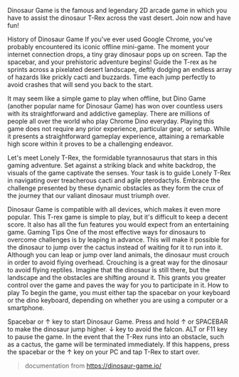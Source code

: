 Dinosaur Game is the famous and legendary 2D arcade game in which you have to assist the dinosaur T-Rex across the vast desert. Join now and have fun!

History of Dinosaur Game
If you've ever used Google Chrome, you've probably encountered its iconic offline mini-game. The moment your internet connection drops, a tiny gray dinosaur pops up on screen. Tap the spacebar, and your prehistoric adventure begins! Guide the T-rex as he sprints across a pixelated desert landscape, deftly dodging an endless array of hazards like prickly cacti and buzzards. Time each jump perfectly to avoid crashes that will send you back to the start.

It may seem like a simple game to play when offline, but Dino Game (another popular name for Dinosaur Game) has won over countless users with its straightforward and addictive gameplay. There are millions of people all over the world who play Chrome Dino everyday. Playing this game does not require any prior experience, particular gear, or setup. While it presents a straightforward gameplay experience, attaining a remarkable high score within it proves to be a challenging endeavor.

Let's meet Lonely T-Rex, the formidable tyrannosaurus that stars in this gaming adventure. Set against a striking black and white backdrop, the visuals of the game captivate the senses. Your task is to guide Lonely T-Rex in navigating over treacherous cacti and agile pterodactyls. Embrace the challenge presented by these dynamic obstacles as they form the crux of the journey that our valiant dinosaur must triumph over.

Dinosaur Game is compatible with all devices, which makes it even more popular. This T-rex game is simple to play, but it's difficult to keep a decent score. It also has all the fun features you would expect from an entertaining game.
Gaming Tips
One of the most effective ways for dinosaurs to overcome challenges is by leaping in advance. This will make it possible for the dinosaur to jump over the cactus instead of waiting for it to run into it.
Although you can leap or jump over land animals, the dinosaur must crouch in order to avoid flying overhead. Crouching is a great way for the dinosaur to avoid flying reptiles.
Imagine that the dinosaur is still there, but the landscape and the obstacles are shifting around it. This grants you greater control over the game and paves the way for you to participate in it.
How to play
To begin the game, you must either tap the spacebar on your keyboard or the dino keyboard, depending on whether you are using a computer or a smartphone.

Spacebar or ↑ key to start Dinosaur Game.
Press and hold ↑ or SPACEBAR to make the dinosaur jump higher.
↓ key to avoid the falcon.
ALT or F11 key to pause the game.
In the event that the T-Rex runs into an obstacle, such as a cactus, the game will be terminated immediately. If this happens, press the spacebar or the ↑ key on your PC and tap T-Rex to start over.

> documentation from https://dinosaur-game.io/
